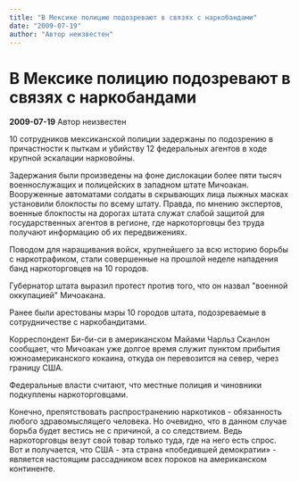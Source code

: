 ```yaml
---
title: "В Мексике полицию подозревают в связях с наркобандами"
date: "2009-07-19"
author: "Автор неизвестен"
---
```


# В Мексике полицию подозревают в связях с наркобандами

**2009-07-19** Автор неизвестен

10 сотрудников мексиканской полиции задержаны по подозрению в причастности к пыткам и убийству 12 федеральных агентов в ходе крупной эскалации нарковойны.

Задержания были произведены на фоне дислокации более пяти тысяч военнослужащих и полицейских в западном штате Мичоакан. Вооруженные автоматами солдаты в скрывающих лица лыжных масках установили блокпосты по всему штату. Правда, по мнению экспертов, военные блокпосты на дорогах штата служат слабой защитой для государственных агентов в регионе, где наркоторговцы без труда получают информацию об их передвижениях.

Поводом для наращивания войск, крупнейшего за всю историю борьбы с наркотрафиком, стали совершенные на прошлой неделе нападения банд наркоторговцев на 10 городов.

Губернатор штата выразил протест против того, что он назвал "военной оккупацией" Мичоакана.

Ранее были арестованы мэры 10 городов штата, подозреваемые в сотрудничестве с наркобандитами.

Корреспондент Би-би-си в американском Майами Чарльз Сканлон сообщает, что Мичоакан уже долгое время служит пунктом прибытия южноамериканского кокаина, откуда он перевозится на север, через границу США.

Федеральные власти считают, что местные полиция и чиновники подкуплены наркоторговцами.

Конечно, препятствовать распространению наркотиков - обязанность любого здравомыслящего человека. Но очевидно, что в данном случае борьба будет вестись не с причиной, а со следствием. Ведь наркоторговцы везут свой товар только туда, где на него есть спрос. Вот и получается, что США - эта страна «победившей демократии» - является настоящим рассадником всех пороков на американском континенте.